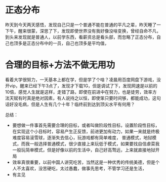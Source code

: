 # 正态分布

昨天到今天两天感悟，发现自己只是一个普通不能在普通的平凡之辈，昨天睡了一下午，醒来很蒙，深思了下，发现即使世界没有我好像没啥变换，曾经自命不凡，到头来发现就是普通人，以前学东西，看薪资总是看头部，而忽略了正态分布，自己也顶多是正态分布中的一员，自己也顶多是平均值，



# 合理的目标+方法不做无用功

看着大学很努力，一天基本上都在学，但是学了个啥？凌晨用百度网盘下游戏，没开vip，醒来已经下午3点了，发现才下载1G，但是调试了下，发现网速是以前的10倍，感觉人生就是这样，走错了路，即使在前进中在努力，也是徒劳，效率方法天赋有时真是绝对因素，有人说持之以恒，即使笨只要时间够，都能成功，这句话好没毛病，但是人生有几个十年？临终前到达到顶尖水平有何用？

总结：

- 要想做一件事首先需要合理的目标，或者叫做阶段性目标，设置阶段性目标，在实现这个小目标时，容易产生正反馈，前进更加有动力，如果一来就是终极难度容易滚雪球，逐渐失去信心，玩游戏都有简单难度， 普通模式，地狱模式，而我一般选择普通模式，很少直接上来玩低于模式，如果要找自信虐菜我一般玩简单模式，但是好像以前的生活中，自己好高骛远，上来就直接地狱开局
- 效率真很重要，以前中国人讲究吃苦，当然这是一种优秀的传统美德，但是个人不太喜欢，没苦硬吃，太过愚蠢，做事先思考，不管学习还是生活，
- 有主见